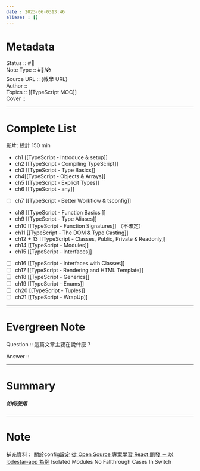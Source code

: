 ```yaml
---
date : 2023-06-0313:46
aliases : []
---
```

# Metadata
Status :: #🌱 <br>
Note Type :: #📨/💿 <br>
Source URL :: {教學 URL} <br>
Author :: <br>
Topics :: [[TypeScript MOC]] <br>
Cover ::

---
# Complete List
影片: 總計 150 min 
- ch1  [[TypeScript - Introduce & setup]]
- ch2 [[TypeScript - Compiling TypeScript]]
- ch3 [[TypeScript - Type Basics]]
- ch4[[TypeScript - Objects & Arrays]]
- ch5 [[TypeScript - Explicit Types]]
- ch6 [[TypeScript - any]]
- [ ] ch7 [[TypeScript - Better Workflow & tsconfig]]
- ch8 [[TypeScript - Function Basics ]]
- ch9 [[TypeScript - Type Aliases]]
- ch10 [[TypeScript - Function Signatures]] （不確定）
- ch11 [[TypeScript - The DOM & Type Casting]]
- ch12 + 13 [[TypeScript - Classes, Public, Private & Readonly]]
- ch14 [[TypeScript - Modules]]
- ch15 [[TypeScript - Interfaces]]
- [ ] ch16 [[TypeScript - Interfaces with Classes]] 
- [ ]  ch17 [[TypeScript - Rendering and HTML Template]] 
- [ ]  ch18 [[TypeScript - Generics]] 
- [ ]  ch19 [[TypeScript - Enums]]
- [ ]  ch20 [[TypeScript - Tuples]]
- [ ]  ch21 [[TypeScript - WrapUp]]

---
# Evergreen Note

Question :: 這篇文章主要在說什麼 ?

Answer ::

---

# Summary 
##### 如何使用
---

# Note
補充資料：
關於config設定
[從 Open Source 專案學習 React 開發 － 以 lodestar-app 為例](https://ithelp.ithome.com.tw/articles/10293467)
Isolated Modules
No Fallthrough Cases In Switch